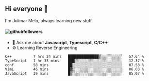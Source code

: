## Hi everyone 👋

I'm Julimar Melo, always learning new stuff.

#### ![githubfollowers](https://img.shields.io/github/followers/thamelodev?logo=Github&style=social)

- 💬 Ask me about **Javascript**, **Typescript**, **C/C++**
-  ⚙️ Learning Reverse Engineering

<!--START_SECTION:waka-->
```text
C++          7 hrs 24 mins   ██████████████▒░░░░░░░░░░   57.64 % 
TypeScript   1 hr 35 mins    ███░░░░░░░░░░░░░░░░░░░░░░   12.37 % 
conf         58 mins         ██░░░░░░░░░░░░░░░░░░░░░░░   07.58 % 
VimL         46 mins         █▓░░░░░░░░░░░░░░░░░░░░░░░   06.03 % 
JavaScript   39 mins         █▒░░░░░░░░░░░░░░░░░░░░░░░   05.07 % 
```
<!--END_SECTION:waka-->
